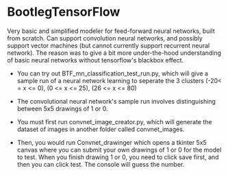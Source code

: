 # BootlegTensorFlow

Very basic and simplified modeler for feed-forward neural networks, built from scratch. Can support convolution neural networks, and possibly support vector machines (but cannot currently support recurrent neural network). The reason was to give a bit more under-the-hood understanding of basic neural networks without tensorflow's blackbox effect.

* You can try out BTF_mn_classification_test_run.py, which will give a sample run of a neural network learning to seperate the 3 clusters (-20< = x <= 0), (0 <= x <= 25), (26 <= x <= 80)

* The convolutional neural network's sample run involves distinguishing between 5x5 drawings of 1 or 0. 
* You must first run convnet_image_creator.py, which will generate the dataset of images in another folder called convnet_images.
* Then, you would run Convnet_drawinger which opens a tkinter 5x5 canvas where you can submit your own drawings of 1 or 0 for the model to test. When you finish drawing 1 or 0, you need to click save first, and then you can click test. The console will guess the number.
